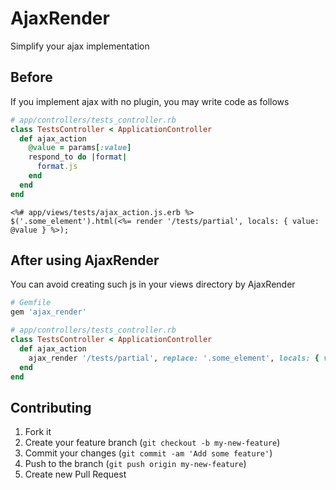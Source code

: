 # AjaxRender

Simplify your ajax implementation

## Before

If you implement ajax with no plugin, you may write code as follows

```ruby
# app/controllers/tests_controller.rb
class TestsController < ApplicationController
  def ajax_action
    @value = params[:value]
    respond_to do |format|
      format.js
    end
  end
end
```

```erb
<%# app/views/tests/ajax_action.js.erb %>
$('.some_element').html(<%= render '/tests/partial', locals: { value: @value } %>);
```

## After using AjaxRender

You can avoid creating such js in your views directory by AjaxRender

```ruby
# Gemfile
gem 'ajax_render'
```

```ruby
# app/controllers/tests_controller.rb
class TestsController < ApplicationController
  def ajax_action
    ajax_render '/tests/partial', replace: '.some_element', locals: { value: params[:value] }
  end
end
```

## Contributing

1. Fork it
2. Create your feature branch (`git checkout -b my-new-feature`)
3. Commit your changes (`git commit -am 'Add some feature'`)
4. Push to the branch (`git push origin my-new-feature`)
5. Create new Pull Request
